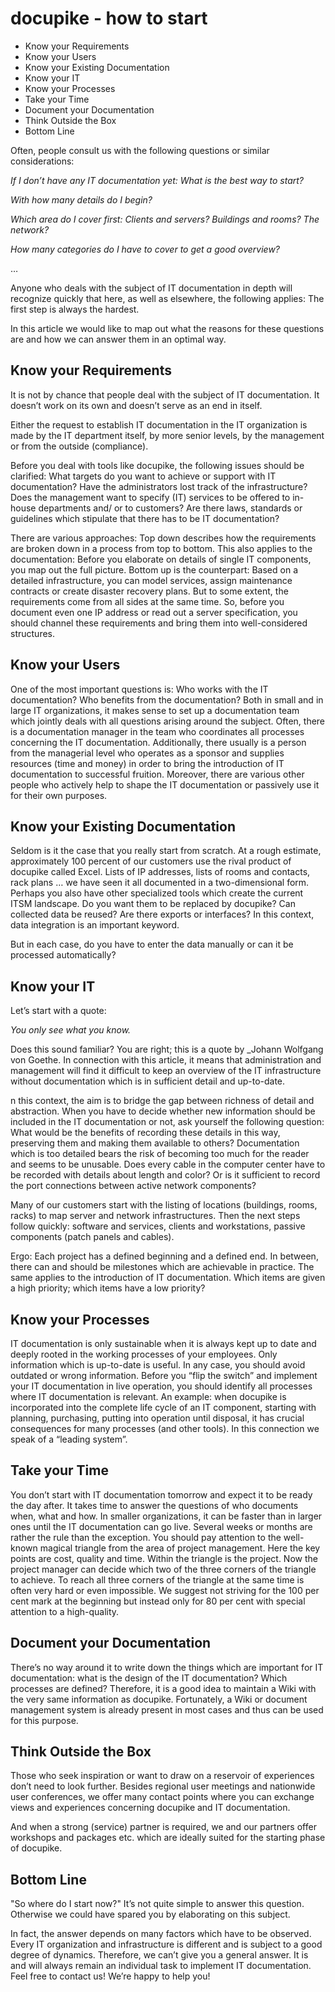 # docupike - how to start

* Know your Requirements
* Know your Users
* Know your Existing Documentation
* Know your IT
* Know your Processes
* Take your Time
* Document your Documentation
* Think Outside the Box
* Bottom Line

Often, people consult us with the following questions or similar considerations:

_If I don’t have any IT documentation yet: What is the best way to start?_

_With how many details do I begin?_

_Which area do I cover first: Clients and servers? Buildings and rooms? The network?_

_How many categories do I have to cover to get a good overview?_

…

Anyone who deals with the subject of IT documentation in depth will recognize quickly that here, as well as elsewhere, the following applies: The first step is always the hardest.

In this article we would like to map out what the reasons for these questions are and how we can answer them in an optimal way.

## Know your Requirements

It is not by chance that people deal with the subject of IT documentation. It doesn’t work on its own and doesn’t serve as an end in itself. 

Either the request to establish IT documentation in the IT organization is made by the IT department itself, by more senior levels, by the management or from the outside (compliance). 

Before you deal with tools like docupike, the following issues should be clarified: What targets do you want to achieve or support with IT documentation? Have the administrators lost track of the infrastructure? Does the management want to specify (IT) services to be offered to in-house departments and/ or to customers? Are there laws, standards or guidelines which stipulate that there has to be IT documentation?

There are various approaches: Top down describes how the requirements are broken down in a process from top to bottom. This also applies to the documentation: Before you elaborate on details of single IT components, you map out the full picture. Bottom up is the counterpart: Based on a detailed infrastructure, you can model services, assign maintenance contracts or create disaster recovery plans. But to some extent, the requirements come from all sides at the same time. So, before you document even one IP address or read out a server specification, you should channel these requirements and bring them into well-considered structures.

## Know your Users

One of the most important questions is: Who works with the IT documentation? Who benefits from the documentation? Both in small and in large IT organizations, it makes sense to set up a documentation team which jointly deals with all questions arising around the subject. Often, there is a documentation manager in the team who coordinates all processes concerning the IT documentation. Additionally, there usually is a person from the managerial level who operates as a sponsor and supplies resources (time and money) in order to bring the introduction of IT documentation to successful fruition. Moreover, there are various other people who actively help to shape the IT documentation or passively use it for their own purposes.

## Know your Existing Documentation

Seldom is it the case that you really start from scratch. At a rough estimate, approximately 100 percent of our customers use the rival product of docupike called Excel. Lists of IP addresses, lists of rooms and contacts, rack plans … we have seen it all documented in a two-dimensional form. Perhaps you also have other specialized tools which create the current ITSM landscape. Do you want them to be replaced by docupike? Can collected data be reused? Are there exports or interfaces? In this context, data integration is an important keyword.

But in each case, do you have to enter the data manually or can it be processed automatically?

## Know your IT

Let’s start with a quote:

_You only see what you know._

Does this sound familiar? You are right; this is a quote by _Johann Wolfgang von Goethe. In connection with this article, it means that administration and management will find it difficult to keep an overview of the IT infrastructure without documentation which is in sufficient detail and up-to-date.

n this context, the aim is to bridge the gap between richness of detail and abstraction. When you have to decide whether new information should be included in the IT documentation or not, ask yourself the following question: What would be the benefits of recording these details in this way, preserving them and making them available to others? Documentation which is too detailed bears the risk of becoming too much for the reader and seems to be unusable. Does every cable in the computer center have to be recorded with details about length and color? Or is it sufficient to record the port connections between active network components?

Many of our customers start with the listing of locations (buildings, rooms, racks) to map server and network infrastructures. Then the next steps follow quickly: software and services, clients and workstations, passive components (patch panels and cables).

Ergo: Each project has a defined beginning and a defined end. In between, there can and should be milestones which are achievable in practice. The same applies to the introduction of IT documentation. Which items are given a high priority; which items have a low priority?

## Know your Processes

IT documentation is only sustainable when it is always kept up to date and deeply rooted in the working processes of your employees. Only information which is up-to-date is useful. In any case, you should avoid outdated or wrong information. Before you “flip the switch” and implement your IT documentation in live operation, you should identify all processes where IT documentation is relevant. An example: when docupike is incorporated into the complete life cycle of an IT component, starting with planning, purchasing, putting into operation until disposal, it has crucial consequences for many processes (and other tools). In this connection we speak of a “leading system”.

## Take your Time

You don’t start with IT documentation tomorrow and expect it to be ready the day after. It takes time to answer the questions of who documents when, what and how. In smaller organizations, it can be faster than in larger ones until the IT documentation can go live. Several weeks or months are rather the rule than the exception. You should pay attention to the well-known magical triangle from the area of project management. Here the key points are cost, quality and time. Within the triangle is the project. Now the project manager can decide which two of the three corners of the triangle to achieve. To reach all three corners of the triangle at the same time is often very hard or even impossible. We suggest not striving for the 100 per cent mark at the beginning but instead only for 80 per cent with special attention to a high-quality.

## Document your Documentation

There’s no way around it to write down the things which are important for IT documentation: what is the design of the IT documentation? Which processes are defined? Therefore, it is a good idea to maintain a Wiki with the very same information as docupike. Fortunately, a Wiki or document management system is already present in most cases and thus can be used for this purpose.

## Think Outside the Box

Those who seek inspiration or want to draw on a reservoir of experiences don’t need to look further. Besides regional user meetings and nationwide user conferences, we offer many contact points where you can exchange views and experiences concerning docupike and IT documentation.

And when a strong (service) partner is required, we and our partners offer workshops and packages etc. which are ideally suited for the starting phase of docupike.

## Bottom Line

"So where do I start now?" It’s not quite simple to answer this question. Otherwise we could have spared you by elaborating on this subject.

In fact, the answer depends on many factors which have to be observed. Every IT organization and infrastructure is different and is subject to a good degree of dynamics. Therefore, we can’t give you a general answer. It is and will always remain an individual task to implement IT documentation. Feel free to contact us! We’re happy to help you!
